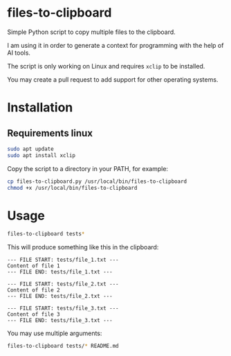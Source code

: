 # files-to-clipboard

Simple Python script to copy multiple files to the clipboard. 

I am using it in order to generate a context for programming with the help of AI tools.

The script is only working on Linux and requires `xclip` to be installed.

You may create a pull request to add support for other operating systems.

# Installation

## Requirements linux

```bash
sudo apt update
sudo apt install xclip
```

Copy the script to a directory in your PATH, for example:

```bash
cp files-to-clipboard.py /usr/local/bin/files-to-clipboard
chmod +x /usr/local/bin/files-to-clipboard
```

# Usage

```bash
files-to-clipboard tests*
```

This will produce something like this in the clipboard:

```
--- FILE START: tests/file_1.txt ---
Content of file 1
--- FILE END: tests/file_1.txt ---

--- FILE START: tests/file_2.txt ---
Content of file 2
--- FILE END: tests/file_2.txt ---

--- FILE START: tests/file_3.txt ---
Content of file 3
--- FILE END: tests/file_3.txt ---
```

You may use multiple arguments:

```bash
files-to-clipboard tests/* README.md
```
